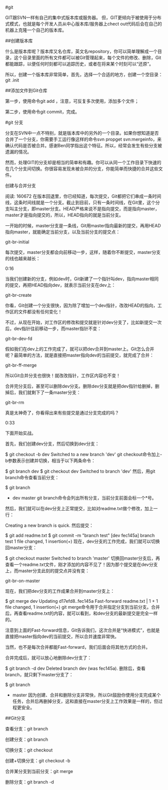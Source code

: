 #git

GIT跟SVN一样有自己的集中式版本库或服务器。
但，GIT更倾向于被使用于分布式模式，也就是每个开发人员从中心版本库/服务器上chect out代码后会在自己的机器上克隆一个自己的版本库。

##创建版本库

什么是版本库呢？版本库又名仓库，英文名repository，你可以简单理解成一个目录，这个目录里面的所有文件都可以被Git管理起来，每个文件的修改、删除，Git都能跟踪，以便任何时刻都可以追踪历史，或者在将来某个时刻可以“还原”。

所以，创建一个版本库非常简单，首先，选择一个合适的地方，创建一个空目录：
git .init

##添加文件到Git仓库

第一步，使用命令git add <file>，注意，可反复多次使用，添加多个文件；

第二步，使用命令git commit，完成。

#git 分支

分支在SVN中一点不特别，就是版本库中的另外的一个目录。如果你想知道是否合并了一个分支，你需要手工运行像这样的命令svn propget svn:mergeinfo，来确认代码是否被合并。感谢Ben同学指出这个特征。所以，经常会发生有些分支被遗漏的情况。

然而，处理GIT的分支却是相当的简单和有趣。你可以从同一个工作目录下快速的在几个分支间切换。你很容易发现未被合并的分支，你能简单而快捷的合并这些文件。


创建与合并分支

阅读: 160672
在版本回退里，你已经知道，每次提交，Git都把它们串成一条时间线，这条时间线就是一个分支。截止到目前，只有一条时间线，在Git里，这个分支叫主分支，即master分支。HEAD严格来说不是指向提交，而是指向master，master才是指向提交的，所以，HEAD指向的就是当前分支。

一开始的时候，master分支是一条线，Git用master指向最新的提交，再用HEAD指向master，就能确定当前分支，以及当前分支的提交点：

git-br-initial

每次提交，master分支都会向前移动一步，这样，随着你不断提交，master分支的线也越来越长：


0:16

 当我们创建新的分支，例如dev时，Git新建了一个指针叫dev，指向master相同的提交，再把HEAD指向dev，就表示当前分支在dev上：

git-br-create

你看，Git创建一个分支很快，因为除了增加一个dev指针，改改HEAD的指向，工作区的文件都没有任何变化！

不过，从现在开始，对工作区的修改和提交就是针对dev分支了，比如新提交一次后，dev指针往前移动一步，而master指针不变：

git-br-dev-fd

假如我们在dev上的工作完成了，就可以把dev合并到master上。Git怎么合并呢？最简单的方法，就是直接把master指向dev的当前提交，就完成了合并：

git-br-ff-merge

所以Git合并分支也很快！就改改指针，工作区内容也不变！

合并完分支后，甚至可以删除dev分支。删除dev分支就是把dev指针给删掉，删掉后，我们就剩下了一条master分支：

git-br-rm

真是太神奇了，你看得出来有些提交是通过分支完成的吗？


0:33

 下面开始实战。

首先，我们创建dev分支，然后切换到dev分支：

$ git checkout -b dev
Switched to a new branch 'dev'
git checkout命令加上-b参数表示创建并切换，相当于以下两条命令：

$ git branch dev
$ git checkout dev
Switched to branch 'dev'
然后，用git branch命令查看当前分支：

$ git branch
* dev
  master
git branch命令会列出所有分支，当前分支前面会标一个*号。

然后，我们就可以在dev分支上正常提交，比如对readme.txt做个修改，加上一行：

Creating a new branch is quick.
然后提交：

$ git add readme.txt 
$ git commit -m "branch test"
[dev fec145a] branch test
 1 file changed, 1 insertion(+)
现在，dev分支的工作完成，我们就可以切换回master分支：

$ git checkout master
Switched to branch 'master'
切换回master分支后，再查看一个readme.txt文件，刚才添加的内容不见了！因为那个提交是在dev分支上，而master分支此刻的提交点并没有变：

git-br-on-master

现在，我们把dev分支的工作成果合并到master分支上：

$ git merge dev
Updating d17efd8..fec145a
Fast-forward
 readme.txt |    1 +
 1 file changed, 1 insertion(+)
git merge命令用于合并指定分支到当前分支。合并后，再查看readme.txt的内容，就可以看到，和dev分支的最新提交是完全一样的。

注意到上面的Fast-forward信息，Git告诉我们，这次合并是“快进模式”，也就是直接把master指向dev的当前提交，所以合并速度非常快。

当然，也不是每次合并都能Fast-forward，我们后面会将其他方式的合并。

合并完成后，就可以放心地删除dev分支了：

$ git branch -d dev
Deleted branch dev (was fec145a).
删除后，查看branch，就只剩下master分支了：

$ git branch
* master
因为创建、合并和删除分支非常快，所以Git鼓励你使用分支完成某个任务，合并后再删掉分支，这和直接在master分支上工作效果是一样的，但过程更安全。

##Git分支

查看分支：git branch

创建分支：git branch <name>

切换分支：git checkout <name>

创建+切换分支：git checkout -b <name>

合并某分支到当前分支：git merge <name>

删除分支：git branch -d <name>
